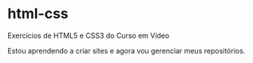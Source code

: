 # html-css
 Exercícios de HTML5 e CSS3 do Curso em Vídeo

 Estou aprendendo a criar sites e agora vou gerenciar meus repositórios.